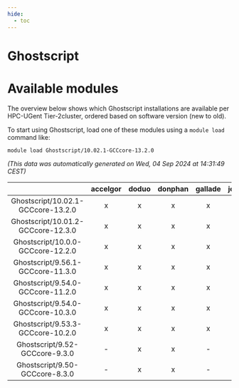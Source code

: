 ```yaml
---
hide:
  - toc
---
```


Ghostscript
===========

# Available modules


The overview below shows which Ghostscript installations are available per HPC-UGent Tier-2cluster, ordered based on software version (new to old).

To start using Ghostscript, load one of these modules using a `module load` command like:

```shell
module load Ghostscript/10.02.1-GCCcore-13.2.0
```

*(This data was automatically generated on Wed, 04 Sep 2024 at 14:31:49 CEST)*  

| |accelgor|doduo|donphan|gallade|joltik|shinx|skitty|
| :---: | :---: | :---: | :---: | :---: | :---: | :---: | :---: |
|Ghostscript/10.02.1-GCCcore-13.2.0|x|x|x|x|x|x|x|
|Ghostscript/10.01.2-GCCcore-12.3.0|x|x|x|x|x|x|x|
|Ghostscript/10.0.0-GCCcore-12.2.0|x|x|x|x|x|-|x|
|Ghostscript/9.56.1-GCCcore-11.3.0|x|x|x|x|x|-|x|
|Ghostscript/9.54.0-GCCcore-11.2.0|x|x|x|x|x|-|x|
|Ghostscript/9.54.0-GCCcore-10.3.0|x|x|x|x|x|-|x|
|Ghostscript/9.53.3-GCCcore-10.2.0|x|x|x|x|x|-|x|
|Ghostscript/9.52-GCCcore-9.3.0|-|x|x|-|x|-|x|
|Ghostscript/9.50-GCCcore-8.3.0|-|x|x|-|x|-|x|
